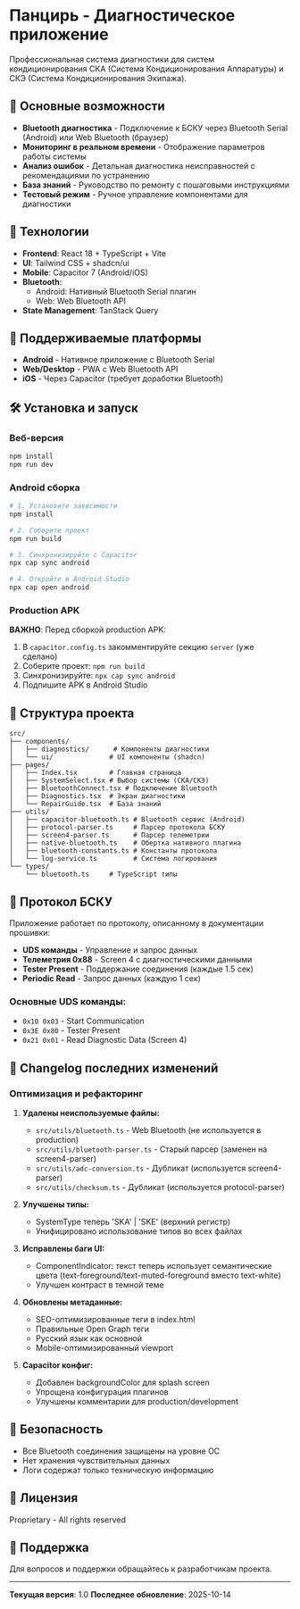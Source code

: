 # Панцирь - Диагностическое приложение

Профессиональная система диагностики для систем кондиционирования СКА (Система Кондиционирования Аппаратуры) и СКЭ (Система Кондиционирования Экипажа).

## 🎯 Основные возможности

- **Bluetooth диагностика** - Подключение к БСКУ через Bluetooth Serial (Android) или Web Bluetooth (браузер)
- **Мониторинг в реальном времени** - Отображение параметров работы системы
- **Анализ ошибок** - Детальная диагностика неисправностей с рекомендациями по устранению
- **База знаний** - Руководство по ремонту с пошаговыми инструкциями
- **Тестовый режим** - Ручное управление компонентами для диагностики

## 🚀 Технологии

- **Frontend**: React 18 + TypeScript + Vite
- **UI**: Tailwind CSS + shadcn/ui
- **Mobile**: Capacitor 7 (Android/iOS)
- **Bluetooth**: 
  - Android: Нативный Bluetooth Serial плагин
  - Web: Web Bluetooth API
- **State Management**: TanStack Query

## 📱 Поддерживаемые платформы

- **Android** - Нативное приложение с Bluetooth Serial
- **Web/Desktop** - PWA с Web Bluetooth API
- **iOS** - Через Capacitor (требует доработки Bluetooth)

## 🛠 Установка и запуск

### Веб-версия

```bash
npm install
npm run dev
```

### Android сборка

```bash
# 1. Установите зависимости
npm install

# 2. Соберите проект
npm run build

# 3. Синхронизируйте с Capacitor
npx cap sync android

# 4. Откройте в Android Studio
npx cap open android
```

### Production APK

**ВАЖНО**: Перед сборкой production APK:

1. В `capacitor.config.ts` закомментируйте секцию `server` (уже сделано)
2. Соберите проект: `npm run build`
3. Синхронизируйте: `npx cap sync android`
4. Подпишите APK в Android Studio

## 📖 Структура проекта

```
src/
├── components/
│   ├── diagnostics/      # Компоненты диагностики
│   └── ui/              # UI компоненты (shadcn)
├── pages/
│   ├── Index.tsx        # Главная страница
│   ├── SystemSelect.tsx # Выбор системы (СКА/СКЭ)
│   ├── BluetoothConnect.tsx # Подключение Bluetooth
│   ├── Diagnostics.tsx  # Экран диагностики
│   └── RepairGuide.tsx  # База знаний
├── utils/
│   ├── capacitor-bluetooth.ts # Bluetooth сервис (Android)
│   ├── protocol-parser.ts     # Парсер протокола БСКУ
│   ├── screen4-parser.ts      # Парсер телеметрии
│   ├── native-bluetooth.ts    # Обертка нативного плагина
│   ├── bluetooth-constants.ts # Константы протокола
│   └── log-service.ts         # Система логирования
└── types/
    └── bluetooth.ts     # TypeScript типы
```

## 🔧 Протокол БСКУ

Приложение работает по протоколу, описанному в документации прошивки:
- **UDS команды** - Управление и запрос данных
- **Телеметрия 0x88** - Screen 4 с диагностическими данными
- **Tester Present** - Поддержание соединения (каждые 1.5 сек)
- **Periodic Read** - Запрос данных (каждую 1 сек)

### Основные UDS команды:
- `0x10 0x03` - Start Communication
- `0x3E 0x80` - Tester Present
- `0x21 0x01` - Read Diagnostic Data (Screen 4)

## 📝 Changelog последних изменений

### Оптимизация и рефакторинг

1. **Удалены неиспользуемые файлы:**
   - `src/utils/bluetooth.ts` - Web Bluetooth (не используется в production)
   - `src/utils/bluetooth-parser.ts` - Старый парсер (заменен на screen4-parser)
   - `src/utils/adc-conversion.ts` - Дубликат (используется screen4-parser)
   - `src/utils/checksum.ts` - Дубликат (используется protocol-parser)

2. **Улучшены типы:**
   - SystemType теперь 'SKA' | 'SKE' (верхний регистр)
   - Унифицировано использование типов во всех файлах

3. **Исправлены баги UI:**
   - ComponentIndicator: текст теперь использует семантические цвета (text-foreground/text-muted-foreground вместо text-white)
   - Улучшен контраст в темной теме

4. **Обновлены метаданные:**
   - SEO-оптимизированные теги в index.html
   - Правильные Open Graph теги
   - Русский язык как основной
   - Mobile-оптимизированный viewport

5. **Capacitor конфиг:**
   - Добавлен backgroundColor для splash screen
   - Упрощена конфигурация плагинов
   - Улучшены комментарии для production/development

## 🔐 Безопасность

- Все Bluetooth соединения защищены на уровне ОС
- Нет хранения чувствительных данных
- Логи содержат только техническую информацию

## 📄 Лицензия

Proprietary - All rights reserved

## 👥 Поддержка

Для вопросов и поддержки обращайтесь к разработчикам проекта.

---

**Текущая версия**: 1.0
**Последнее обновление**: 2025-10-14
